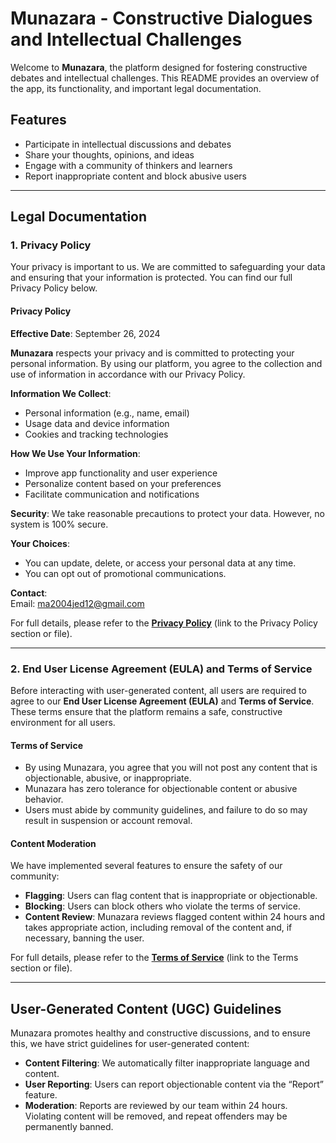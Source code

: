 # Munazara - Constructive Dialogues and Intellectual Challenges

Welcome to **Munazara**, the platform designed for fostering constructive debates and intellectual challenges. This README provides an overview of the app, its functionality, and important legal documentation.

## Features
- Participate in intellectual discussions and debates
- Share your thoughts, opinions, and ideas
- Engage with a community of thinkers and learners
- Report inappropriate content and block abusive users

---

## Legal Documentation

### 1. Privacy Policy

Your privacy is important to us. We are committed to safeguarding your data and ensuring that your information is protected. You can find our full Privacy Policy below.

#### **Privacy Policy**

**Effective Date**: September 26, 2024

**Munazara** respects your privacy and is committed to protecting your personal information. By using our platform, you agree to the collection and use of information in accordance with our Privacy Policy.

**Information We Collect**:
- Personal information (e.g., name, email)
- Usage data and device information
- Cookies and tracking technologies

**How We Use Your Information**:
- Improve app functionality and user experience
- Personalize content based on your preferences
- Facilitate communication and notifications

**Security**:
We take reasonable precautions to protect your data. However, no system is 100% secure.

**Your Choices**:
- You can update, delete, or access your personal data at any time.
- You can opt out of promotional communications.

**Contact**:  
Email: ma2004jed12@gmail.com

For full details, please refer to the **[Privacy Policy](#)** (link to the Privacy Policy section or file).

---

### 2. End User License Agreement (EULA) and Terms of Service

Before interacting with user-generated content, all users are required to agree to our **End User License Agreement (EULA)** and **Terms of Service**. These terms ensure that the platform remains a safe, constructive environment for all users.

#### **Terms of Service**

- By using Munazara, you agree that you will not post any content that is objectionable, abusive, or inappropriate.
- Munazara has zero tolerance for objectionable content or abusive behavior.
- Users must abide by community guidelines, and failure to do so may result in suspension or account removal.

#### **Content Moderation**

We have implemented several features to ensure the safety of our community:
- **Flagging**: Users can flag content that is inappropriate or objectionable.
- **Blocking**: Users can block others who violate the terms of service.
- **Content Review**: Munazara reviews flagged content within 24 hours and takes appropriate action, including removal of the content and, if necessary, banning the user.

For full details, please refer to the **[Terms of Service](#)** (link to the Terms section or file).

---

## User-Generated Content (UGC) Guidelines

Munazara promotes healthy and constructive discussions, and to ensure this, we have strict guidelines for user-generated content:
- **Content Filtering**: We automatically filter inappropriate language and content.
- **User Reporting**: Users can report objectionable content via the “Report” feature.
- **Moderation**: Reports are reviewed by our team within 24 hours. Violating content will be removed, and repeat offenders may be permanently banned.

